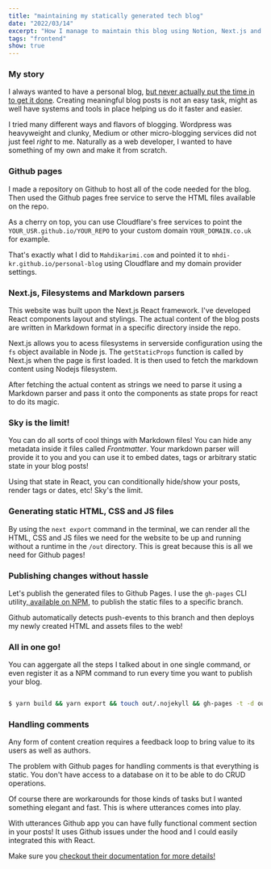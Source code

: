 ```yaml
---
title: "maintaining my statically generated tech blog"
date: "2022/03/14"
excerpt: "How I manage to maintain this blog using Notion, Next.js and Github Pages"
tags: "frontend"
show: true
---
```



  
### My story

I always wanted to have a personal blog, [but never actually put the time in to get it done](/blog/developers-productivty-and-procrastination). 
Creating meaningful blog posts is not an easy task, might as well have systems and tools in place helping us do it faster and easier.

I tried many different ways and flavors of blogging. Wordpress was heavyweight and clunky, Medium or other micro-blogging services did not just feel _right_ to me. Naturally as a web developer, I wanted to have something of my own and make it from scratch.

### Github pages
I made a repository on Github to host all of the code needed for the blog. Then used the Github pages free service to serve the HTML files available on the repo. 

As a cherry on top, you can use Cloudflare's free services to point the `YOUR_USR.github.io/YOUR_REPO` to your custom domain `YOUR_DOMAIN.co.uk` for example.

That's exactly what I did to `Mahdikarimi.com` and pointed it to `mhdi-kr.github.io/personal-blog` using Cloudflare and my domain provider settings.

### Next.js, Filesystems and Markdown parsers

This website was built upon the Next.js React framework. I've developed React components layout and stylings. The actual content of the blog posts are written in Markdown format in a specific directory inside the repo. 

Next.js allows you to acess filesystems in serverside configuration using the `fs` object available in Node js.
The `getStaticProps` function is called by Next.js when the page is first loaded. It is then used to fetch the markdown content using Nodejs filesystem.

After fetching the actual content as strings we need to parse it using a Markdown parser and pass it onto the components as state props for react to do its magic. 

### Sky is the limit!

You can do all sorts of cool things with Markdown files! You can hide any metadata inside it files called _Frontmatter_. Your markdown parser will provide it to you and you can use it to embed dates, tags or arbitrary static state in your blog posts! 

Using that state in React, you can conditionally hide/show your posts, render tags or dates, etc! Sky's the limit.
  
### Generating static HTML, CSS and JS files

By using the `next export` command in the terminal, we can render all the HTML, CSS and JS files we need for the website to be up and running without a runtime in the `/out` directory. This is great because this is all we need for Github pages!

  
### Publishing changes without hassle
Let's publish the generated files to Github Pages. I use the `gh-pages` CLI utility,[ available on NPM](https://www.npmjs.com/package/gh-pages), to publish the static files to a specific branch.

  

Github automatically detects push-events to this branch and then deploys my newly created HTML and assets files to the web!


  

### All in one go!

  

You can aggergate all the steps I talked about in one single command, or even register it as a NPM command to run every time you want to publish your blog.

  

```Bash

$ yarn build && yarn export && touch out/.nojekyll && gh-pages -t -d out

```

### Handling comments

Any form of content creation requires a feedback loop to bring value to its users as well as authors.

The problem with Github pages for handling comments is that everything is static. You don't have access to a database on it to be able to do CRUD operations. 

Of course there are workarounds for those kinds of tasks but I wanted something elegant and fast. This is where utterances comes into play. 

With utterances Github app you can have fully functional comment section in your posts! It uses Github issues under the hood and I could easily integrated this with React.

Make sure you [checkout their documentation for more details!](https://utteranc.es/)